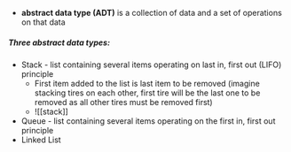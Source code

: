 - **abstract data type (ADT)** is a collection of data and a set of operations on that data

##### Three abstract data types:
- Stack - list containing several items operating on last in, first out (LIFO) principle
	- First item added to the list is last item to be removed (imagine stacking tires on each other, first tire will be the last one to be removed as all other tires must be removed first)
	- ![[stack]]
- Queue - list containing several items operating on the first in, first out principle
- Linked List